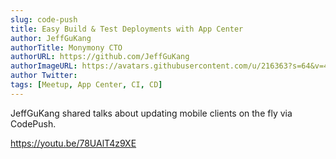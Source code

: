 ```yaml
---
slug: code-push
title: Easy Build & Test Deployments with App Center
author: JeffGuKang
authorTitle: Monymony CTO
authorURL: https://github.com/JeffGuKang
authorImageURL: https://avatars.githubusercontent.com/u/216363?s=64&v=4
author Twitter:
tags: [Meetup, App Center, CI, CD]
---
```


JeffGuKang shared talks about updating mobile clients on the fly via CodePush.

https://youtu.be/78UAlT4z9XE
